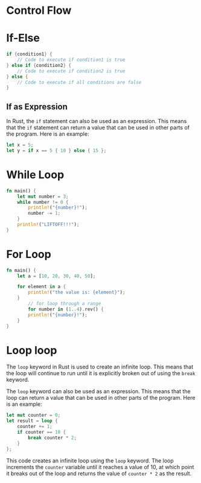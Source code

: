 # Control Flow

# If-Else

```rust
if {condition1} {
    // Code to execute if condition1 is true
} else if {condition2} {
    // Code to execute if condition2 is true
} else {
    // Code to execute if all conditions are false
}

```

## If as Expression

In Rust, the `if` statement can also be used as an expression. This means that the `if` statement can return a value that can be used in other parts of the program. Here is an example:

```rust
let x = 5;
let y = if x == 5 { 10 } else { 15 };
```

# While Loop

```rust
fn main() {
    let mut number = 3;
    while number != 0 {
        println!("{number}!");
        number -= 1;
    }
    println!("LIFTOFF!!!");
}
```

# For Loop

```rust
fn main() {
    let a = [10, 20, 30, 40, 50];

    for element in a {
        println!("the value is: {element}");
    }
		// for loop through a range
		for number in (1..4).rev() {
        println!("{number}!");
    }
}
```

# Loop loop

The `loop` keyword in Rust is used to create an infinite loop. This means that the loop will continue to run until it is explicitly broken out of using the `break` keyword.

The `loop` keyword can also be used as an expression. This means that the loop can return a value that can be used in other parts of the program. Here is an example:

```rust
let mut counter = 0;
let result = loop {
    counter += 1;
    if counter == 10 {
        break counter * 2;
    }
};
```

This code creates an infinite loop using the `loop` keyword. The loop increments the `counter` variable until it reaches a value of 10, at which point it breaks out of the loop and returns the value of `counter * 2` as the result.